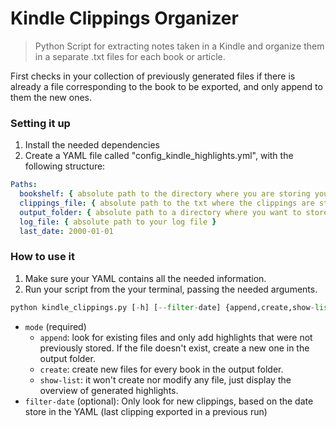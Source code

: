 # Kindle Clippings Organizer

>Python Script for extracting notes taken in a Kindle and organize them in a separate .txt files for each book or article.

First checks in your collection of previously generated files if there is already a file corresponding to the book to be exported, and only append to them the new ones.


### Setting it up

1. Install the needed dependencies
1. Create a YAML file called "config_kindle_highlights.yml", with the following structure:

```YAML
Paths:
  bookshelf: { absolute path to the directory where you are storing your generated TXTs }
  clippings_file: { absolute path to the txt where the clippings are stored by your Kindle }
  output_folder: { absolute path to a directory where you want to store your new TXTs }
  log_file: { absolute path to your log file }
  last_date: 2000-01-01 
```

### How to use it

1. Make sure your YAML contains all the needed information.
1. Run your script from the your terminal, passing the needed arguments.

```python
python kindle_clippings.py [-h] [--filter-date] {append,create,show-list}
```

- `mode` (required) 
  - `append`: look for existing files and only add highlights that were not previously stored. If the file doesn't exist, create a new one in the output folder.
  - `create`: create new files for every book in the output folder.
  - `show-list`: it won't create nor modify any file, just display the overview of generated highlights.
- `filter-date` (optional): Only look for new clippings, based on the date store in the YAML (last clipping exported in a previous run)
